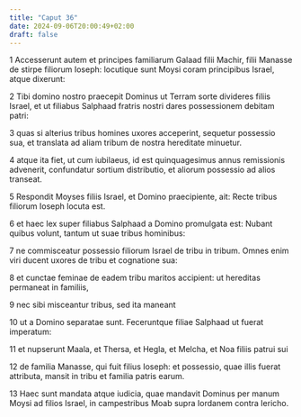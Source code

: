 ```yaml
---
title: "Caput 36"
date: 2024-09-06T20:00:49+02:00
draft: false
---
```



1 Accesserunt autem et principes familiarum Galaad filii Machir, filii Manasse de stirpe filiorum Ioseph: locutique sunt Moysi coram principibus Israel, atque dixerunt:

2 Tibi domino nostro praecepit Dominus ut Terram sorte divideres filiis Israel, et ut filiabus Salphaad fratris nostri dares possessionem debitam patri:

3 quas si alterius tribus homines uxores acceperint, sequetur possessio sua, et translata ad aliam tribum de nostra hereditate minuetur.

4 atque ita fiet, ut cum iubilaeus, id est quinquagesimus annus remissionis advenerit, confundatur sortium distributio, et aliorum possessio ad alios transeat.

5 Respondit Moyses filiis Israel, et Domino praecipiente, ait: Recte tribus filiorum Ioseph locuta est.

6 et haec lex super filiabus Salphaad a Domino promulgata est: Nubant quibus volunt, tantum ut suae tribus hominibus:

7 ne commisceatur possessio filiorum Israel de tribu in tribum. Omnes enim viri ducent uxores de tribu et cognatione sua:

8 et cunctae feminae de eadem tribu maritos accipient: ut hereditas permaneat in familiis,

9 nec sibi misceantur tribus, sed ita maneant

10 ut a Domino separatae sunt. Feceruntque filiae Salphaad ut fuerat imperatum:

11 et nupserunt Maala, et Thersa, et Hegla, et Melcha, et Noa filiis patrui sui

12 de familia Manasse, qui fuit filius Ioseph: et possessio, quae illis fuerat attributa, mansit in tribu et familia patris earum.

13 Haec sunt mandata atque iudicia, quae mandavit Dominus per manum Moysi ad filios Israel, in campestribus Moab supra Iordanem contra Iericho.

